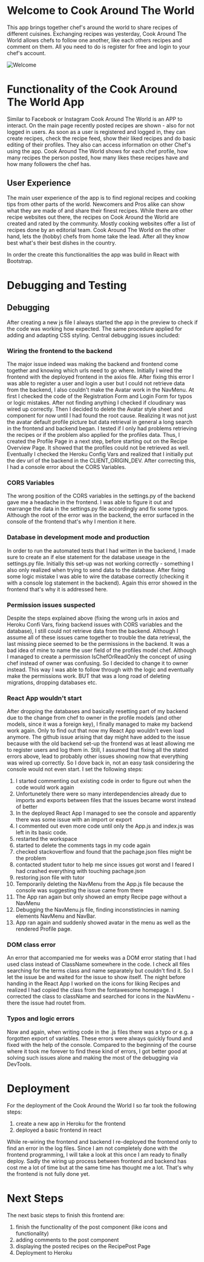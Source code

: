 # Welcome to Cook Around The World

This app brings together chef's around the world to share recipes of different cuisines. Exchanging recipes was yesterday, Cook Around The World allows chefs to follow one another, like each others recipes and comment on them. All you need to do is register for free and login to your chef's account.

![Welcome](/assets/img/Welcome_Api.png)

# Functionality of the Cook Around The World App
Similar to Facebook or Instagram Cook Around The World is an APP to interact. On the main page recently posted recipes are shown - also for not logged in users. As soon as a user is registered and logged in, they can create recipes, check the recipe feed, show their liked recipes and do basic editing of their profiles.
They also can access information on other Chef's using the app. Cook Around The World shows for each chef profile, how many recipes the person posted, how many likes these recipes have and how many followers the chef has.

## User Experience
The main user experience of the app is to find regional recipes and cooking tips from other parts of the world. 
Newcomers and Pros alike can show what they are made of and share their finest recipes. While there are other recipe websites out there, the recipes on Cook Around the World are created and rated by the community. Mostly cooking websites offer a list of recipes done by an editorial team. Cook Around The World on the other hand, lets the (hobby) chefs from home take the lead. After all they know best what's their best dishes in the country.

In order the create this functionalities the app was build in React with Bootstrap.

# Debugging and Testing

## Debugging
After creating a new js file I always started the app in the preview to check if the code was working how expected. The same procedure applied for adding and adapting CSS styling.
Central debugging issues included:

### Wiring the frontend to the backend
The major issue indeed was making the backend and frontend come together and knowing which urls need to go where.
Initially I wired the frontend with the deployed frontend in the axios file.
After fixing this error I was able to register a user and login a user but I could not retrieve data from the backend, I also couldn't make the Avatar work in the NavMenu. At first I checked the code of the Registration Form and Login Form for typos or logic mistakes. After not finding anything I checked if cloudinary was wired up correctly. Then I decided to delete the Avatar style sheet and component for now until I had found the root cause.
 Realizing it was not just the avatar default profile picture but data retrieval in general a long search in the frontend and backend began. I tested if I only had problems retrieving the recipes or if the problem also applied for the profiles data. Thus, I created the Profile Page in a next step, before starting out on the Recipe Overview Page. It showed that the profiles could not be retrieved as well.
Eventually I checked the  Heroku Config Vars and realized that I initially put the dev url of the backend in the CLIENT_ORIGIN_DEV. After correcting this, I had a console error about the CORS Variables.

### CORS Variables
The wrong position of the CORS variables in the settings.py of the backend gave me a headache in the frontend. I was able to figure it out and rearrange the data in the settings.py file accordingly and fix some typos. Although the root of the error was in the backend, the error surfaced in the console of the frontend that's why I mention it here.

### Database in development mode and production
In order to run the automated tests that I had written in the backend, I made sure to create an if else statement for the database useage in the settings.py file. Initially this set-up was not working correctly - something I also only realized when trying to send data to the database. After fixing some logic mistake I was able to wire the database correctly (checking it with a console log statement in the backend). Again this error showed in the frontend that's why it is addressed here.

### Permission issues suspected
Despite the steps explained above (fixing the wrong urls in axios and Heroku Confi Vars, fixing backend issues with CORS variables and the database), I still could not retrieve data from the backend. Although I assume all of these issues came together to trouble the data retrieval, the last missing piece seemed to be the permissions in the backend. It was a bad idea of mine to name the user field of the profiles model chef. Although I managed to create a permission IsChefOrReadOnly the concept of using chef instead of owner was confusing. So I decided to change it to owner instead. This way I was able to follow through with the logic and eventually make the permissions work. BUT that was a long road of deleting migrations, dropping databases etc.

### React App wouldn't start
After dropping the databases and basically resetting part of my backend due to the change from chef to owner in the profile models (and other models, since it was a foreign key), I finally managed to make my backend work again. Only to find out that now my React App wouldn't even load anymore.
The github issue arising that day might have added to the issue because with the old backend set-up the frontend was at least allowing me to register users and log them in. Still, I assumed that fixing all the stated errors above, lead to probably other issues showing now that everything was wired up correctly. So I dove back in, not an easy task considering the console would not even start. I set the following steps:

1. I started commenting out existing code in order to figure out when the code would work again
2. Unfortunetely there were so many interdependencies already due to imports and exports between files that the issues became worst instead of better
3. In the deployed React App I managed to see the console and apparently there was some issue with an import or export
4. I commented out even more code until only the App.js and index.js was left in its basic code.
5. restarted the workspace
6. started to delete the comments tags in my code again
7. checked stackoverflow and found that the pachage.json files might be the problem
8. contacted student tutor to help me since issues got worst and I feared I had crashed everything with touching pachage.json
9. restoring json file with tutor
10. Temporarily deleting the NavMenu from the App.js file because the console was suggesting the issue came from there
11. The App ran again but only showed an empty Recipe page without a NavMenu
12. Debugging the NavMenu.js file, finding inconstistincies in naming elements NavMenu and NavBar.
13. App ran again and suddenly showed avatar in the menu as well as the rendered Profile page.

### DOM class error
An error that accompanied me for weeks was a DOM error stating that I had used class instead of ClassName somewhere in the code. I check all files searching for the terms class and name separately but couldn't find it. So I let the issue be and waited for the issue to show itself. The night before handing in the React App I worked on the icons for liking Recipes and realized I had copied the class from the fontawesome homepage. I corrected the class to className and searched for icons in the NavMenu - there the issue had routet from.

### Typos and logic errors
Now and again, when writing code in the .js files there was a typo or e.g. a forgotten export of variables. These errors were always quickly found and fixed with the help of the console. Compared to the beginning of the course where it took me forever to find these kind of errors, I got better good at solving such issues alone and making the most of the debugging via DevTools.


# Deployment

For the deployment of the Cook Around the World I so far took the following steps:
1. create a new app in Heroku for the frontend
2. deployed a basic frontend in react

While re-wiring the frontend and backend I re-deployed the frontend only to find an error in the log files.
Since I am not completely done with the frontend programming, I will take a look at this once I am ready to finally deploy.
Sadly the wiring up process between frontend and backend has cost me a lot of time but at the same time has thought me a lot.
That's why the frontend is not fully done yet.

# Next Steps
The next basic steps to finish this frontend are:
1. finish the functionality of the post component (like icons and functionality)
2. adding comments to the post component
3. displaying the posted recipes on the RecipePost Page
4. Deployment to Heroku



